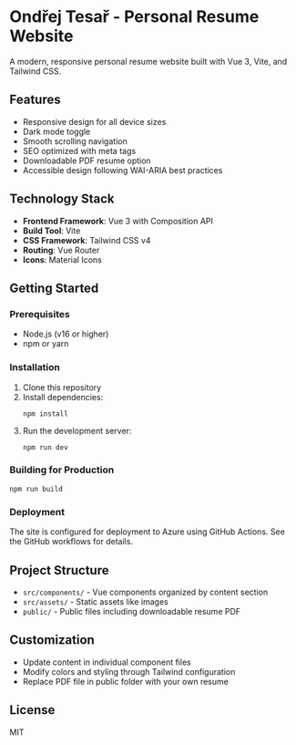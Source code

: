 # Ondřej Tesař - Personal Resume Website

A modern, responsive personal resume website built with Vue 3, Vite, and Tailwind CSS.

## Features

- Responsive design for all device sizes
- Dark mode toggle
- Smooth scrolling navigation
- SEO optimized with meta tags
- Downloadable PDF resume option
- Accessible design following WAI-ARIA best practices

## Technology Stack

- **Frontend Framework**: Vue 3 with Composition API
- **Build Tool**: Vite
- **CSS Framework**: Tailwind CSS v4
- **Routing**: Vue Router
- **Icons**: Material Icons

## Getting Started

### Prerequisites

- Node.js (v16 or higher)
- npm or yarn

### Installation

1. Clone this repository
2. Install dependencies:
   ```
   npm install
   ```
3. Run the development server:
   ```
   npm run dev
   ```

### Building for Production

```
npm run build
```

### Deployment

The site is configured for deployment to Azure using GitHub Actions. See the GitHub workflows for details.

## Project Structure

- `src/components/` - Vue components organized by content section
- `src/assets/` - Static assets like images
- `public/` - Public files including downloadable resume PDF

## Customization

- Update content in individual component files
- Modify colors and styling through Tailwind configuration
- Replace PDF file in public folder with your own resume

## License

MIT
